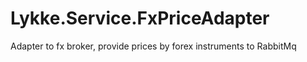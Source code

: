 # Lykke.Service.FxPriceAdapter
Adapter to fx broker, provide prices by forex instruments to RabbitMq
